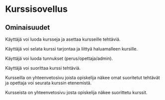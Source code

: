 # Kurssisovellus

## Ominaisuudet

Käyttäjä voi luoda kursseja ja asettaa kursseille tehtäviä.

Käyttäjä voi selata kurssi tarjontaa ja liittyä haluamalleen kursille.

Käyttäjä voi luoda tunnukset (perus/opettaja/admin).

Käyttäjä voi suorittaa kurssi tehtäviä.

Kursseilla on yhteenvetosivu joista opiskelija näkee omat suoritetut tehtävät ja opettaja voi seurata kurssin etenemistä.

Kursseista on yhteenvetosivu josta opiskelija näkee suorittetu kurssit.

